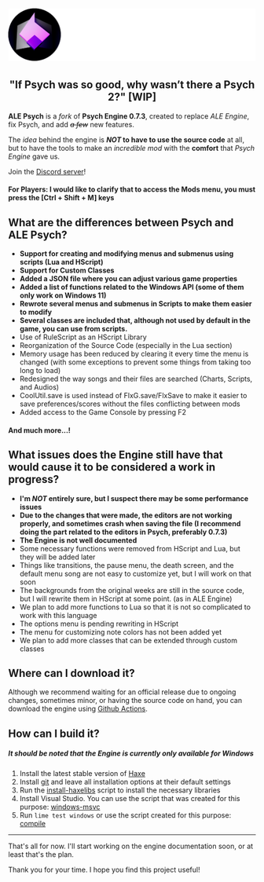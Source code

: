 <h1 align="center">
    <img src="art/githubLogo.png">
</h1>

<h2 align="center">
    "If Psych was so good, why wasn’t there a Psych 2?" [WIP]
</h2>

**ALE Psych** is a *fork* of **Psych Engine 0.7.3**, created to replace *ALE Engine*, fix Psych, and add *~~a few~~* new features.

The *idea* behind the engine is ***NOT* to have to use the source code** at all, but to have the tools to make an *incredible mod* with the **comfort** that *Psych Engine* gave us.

Join the [Discord server](https://discord.gg/NP4U9CUrsH)!

#### For Players: I would like to clarify that to **access the Mods menu**, you must press the **[Ctrl + Shift + M]** keys

## What are the differences between Psych and ALE Psych?

- **Support for creating and modifying menus and submenus using scripts (Lua and HScript)**
- **Support for Custom Classes**
- **Added a JSON file where you can adjust various game properties**
- **Added a list of functions related to the Windows API (some of them only work on Windows 11)**
- **Rewrote several menus and submenus in Scripts to make them easier to modify**
- **Several classes are included that, although not used by default in the game, you can use from scripts.**
- Use of RuleScript as an HScript Library
- Reorganization of the Source Code (especially in the Lua section)
- Memory usage has been reduced by clearing it every time the menu is changed (with some exceptions to prevent some things from taking too long to load)
- Redesigned the way songs and their files are searched (Charts, Scripts, and Audios)
- CoolUtil.save is used instead of FlxG.save/FlxSave to make it easier to save preferences/scores without the files conflicting between mods
- Added access to the Game Console by pressing F2

#### And much more...!

## What issues does the Engine still have that would cause it to be considered a work in progress?

- **I'm *NOT* entirely sure, but I suspect there may be some performance issues**
- **Due to the changes that were made, the editors are not working properly, and sometimes crash when saving the file (I recommend doing the part related to the editors in Psych, preferably 0.7.3)**
- **The Engine is not well documented**
- Some necessary functions were removed from HScript and Lua, but they will be added later
- Things like transitions, the pause menu, the death screen, and the default menu song are not easy to customize yet, but I will work on that soon
- The backgrounds from the original weeks are still in the source code, but I will rewrite them in HScript at some point. (as in ALE Engine)
- We plan to add more functions to Lua so that it is not so complicated to work with this language
- The options menu is pending rewriting in HScript
- The menu for customizing note colors has not been added yet
- We plan to add more classes that can be extended through custom classes

## Where can I download it?

Although we recommend waiting for an official release due to ongoing changes, sometimes minor, or having the source code on hand, you can download the engine using [Github Actions](https://github.com/ALE-Engine-Crew/ALE-Psych/actions).

## How can I build it?

##### It should be noted that the Engine is currently only available for Windows

1. Install the latest stable version of [Haxe](https://haxe.org/download/)
2. Install [git](https://git-scm.com/downloads) and leave all installation options at their default settings
3. Run the [install-haxelibs](setup/install-haxelibs.bat) script to install the necessary libraries
4. Install Visual Studio. You can use the script that was created for this purpose: [windows-msvc](setup/windows-msvc.bat)
5. Run `lime test windows` or use the script created for this purpose: [compile](compile.bat)

---

That's all for now. I'll start working on the engine documentation soon, or at least that's the plan.

Thank you for your time. I hope you find this project useful!